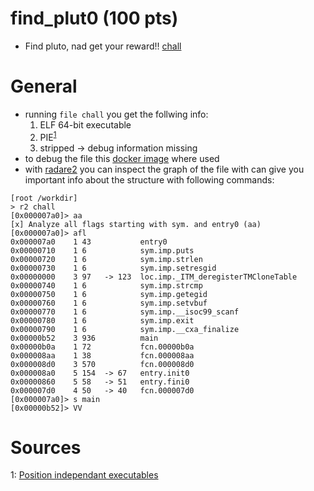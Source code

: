 # find_plut0 (100 pts)

* Find pluto, nad get your reward!! [chall](https://github.com/DennisFeldbusch/CTFs/blob/main/Reversing/FindPluto/chall)

# General

* running `file chall` you get the follwing info: 
    1. ELF 64-bit executable
    2. PIE<sup>[1](#pie)</sup>
    3. stripped -> debug information missing 
* to debug the file this [docker image](https://github.com/DennisFeldbusch/RevEng-Docker) where used
* with [radare2](https://github.com/radareorg/radare2) you can inspect the graph of the file with can give you important info about the structure with following commands:
```
[root /workdir]
> r2 chall
[0x000007a0]> aa
[x] Analyze all flags starting with sym. and entry0 (aa)
[0x000007a0]> afl
0x000007a0    1 43           entry0
0x00000710    1 6            sym.imp.puts
0x00000720    1 6            sym.imp.strlen
0x00000730    1 6            sym.imp.setresgid
0x00000000    3 97   -> 123  loc.imp._ITM_deregisterTMCloneTable
0x00000740    1 6            sym.imp.strcmp
0x00000750    1 6            sym.imp.getegid
0x00000760    1 6            sym.imp.setvbuf
0x00000770    1 6            sym.imp.__isoc99_scanf
0x00000780    1 6            sym.imp.exit
0x00000790    1 6            sym.imp.__cxa_finalize
0x00000b52    3 936          main
0x00000b0a    1 72           fcn.00000b0a
0x000008aa    1 38           fcn.000008aa
0x000008d0    3 570          fcn.000008d0
0x000008a0    5 154  -> 67   entry.init0
0x00000860    5 58   -> 51   entry.fini0
0x000007d0    4 50   -> 40   fcn.000007d0
[0x000007a0]> s main
[0x00000b52]> VV
```




# Sources

<a name="pie">1</a>: [Position independant executables](https://en.wikipedia.org/wiki/Position-independent_code)


